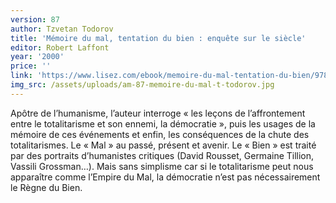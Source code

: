 ```yaml
---
version: 87
author: Tzvetan Todorov
title: 'Mémoire du mal, tentation du bien : enquête sur le siècle'
editor: Robert Laffont
year: '2000'
price: ''
link: 'https://www.lisez.com/ebook/memoire-du-mal-tentation-du-bien/9782221121689'
img_src: /assets/uploads/am-87-memoire-du-mal-t-todorov.jpg
---
```

Apôtre de l’humanisme, l’auteur interroge « les leçons de l’affrontement entre le totalitarisme et son ennemi, la démocratie », puis les usages de la mémoire de ces événements et enfin, les conséquences de la chute des totalitarismes. Le « Mal » au passé, présent et avenir. Le « Bien » est traité par des portraits d’humanistes critiques (David Rousset, Germaine Tillion, Vassili Grossman…). Mais sans simplisme car si le totalitarisme peut nous apparaître comme l’Empire du Mal, la démocratie n’est pas nécessairement le Règne du Bien.
